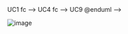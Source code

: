 <!--@startuml

left to right direction
actor "Profesor" as fc

rectangle SistemaAsistencias{

    usecase "UC-001: Registrar Grupo" as  UC1
    usecase "UC-004: Baja Grupo" as UC4
    usecase "UC-005: Borrar Alumno" as UC5 
    usecase "UC-009: Modificar Grupo" as UC9

    UC4.>UC5: <<Include>>
    UC9.>UC4: <<Extend>>


}
fc --> UC1 fc --> UC4 fc --> UC9 @enduml -->

![image](https://github.com/amezcua04s/FCA-Proyecto-OO-01/assets/147119596/9ab622b0-8e48-4151-bd5c-a1dae660239a)

